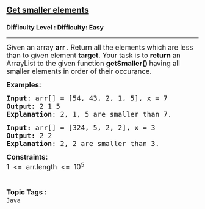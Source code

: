 <h2><a href="https://www.geeksforgeeks.org/problems/get-smaller-elements/1?page=1&status=unsolved&sortBy=accuracy">Get smaller elements</a></h2><h3>Difficulty Level : Difficulty: Easy</h3><hr><div class="problems_problem_content__Xm_eO"><p><span style="font-size: 18px;">Given an array <strong>arr </strong>. Return all the elements which are less than to given element <strong>target</strong>. Your task is to <strong>return</strong> an ArrayList to the given function <strong>getSmaller() </strong>having all smaller elements in order of their occurance.&nbsp;</span></p>
<p><span style="font-size: 18px;"><strong>Examples:</strong></span></p>
<pre><span style="font-size: 18px;"><strong>Input</strong>: arr[] = [54, 43, 2, 1, 5], x = 7
<strong>Output:</strong> 2 1 5
<strong>Explanation</strong>: 2, 1, 5 are smaller than 7.</span></pre>
<pre><span style="font-size: 18px;"><strong>Input: </strong>arr[] = [324, 5, 2, 2], x = 3
<strong>Output: </strong>2 2
<strong>Explanation</strong>: 2, 2 are smaller than 3.</span></pre>
<p><strong><span style="font-size: 18px;">Constraints:<br></span></strong><span style="font-size: 18px;">1 &nbsp;&lt;= &nbsp;arr.length &nbsp;&lt;= &nbsp;10</span><span style="font-size: 18px;"><sup>5</sup></span></p></div><br><p><span style=font-size:18px><strong>Topic Tags : </strong><br><code>Java</code>&nbsp;